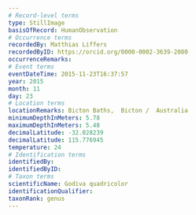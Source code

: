 ```yaml
---
# Record-level terms
type: StillImage
basisOfRecord: HumanObservation
# Occurrence terms
recordedBy: Matthias Liffers
recordedByID: https://orcid.org/0000-0002-3639-2080
occurrenceRemarks: 
# Event terms
eventDateTime: 2015-11-23T16:37:57
year: 2015
month: 11
day: 23
# Location terms
locationRemarks: Bicton Baths,  Bicton /  Australia
minimumDepthInMeters: 5.78
maximumDepthInMeters: 5.48
decimalLatitude: -32.028239
decimalLatitude: 115.776945
temperature: 24
# Identification terms
identifiedBy: 
identifiedByID: 
# Taxon terms
scientificName: Godiva quadricolor
identificationQualifier: 
taxonRank: genus
---
```

